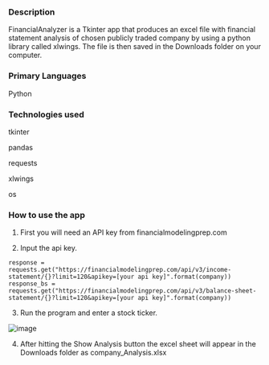 ### Description


FinancialAnalyzer is a Tkinter app that produces an excel file with financial statement analysis of chosen publicly traded company by using a python library called xlwings.
The file is then saved in the Downloads folder on your computer.



### Primary Languages

Python

### Technologies used

tkinter

pandas

requests

xlwings

os 

### How to use the app

1. First you will need an API key from financialmodelingprep.com

2. Input the api key.

```
response = requests.get("https://financialmodelingprep.com/api/v3/income-statement/{}?limit=120&apikey=[your api key]".format(company))
response_bs = requests.get("https://financialmodelingprep.com/api/v3/balance-sheet-statement/{}?limit=120&apikey=[your api key]".format(company))
```

3. Run the program and enter a stock ticker.

![image](https://user-images.githubusercontent.com/67132647/192931578-5827817a-cbab-453f-81ac-33bd1ca24371.png)

4. After hitting the Show Analysis button the excel sheet will appear in the Downloads folder as company_Analysis.xlsx










